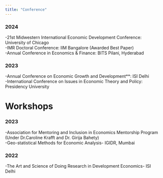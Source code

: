 ```yaml
---
title: "Conference"
---
```

### 2024
-21st Midwestern International Economic Development Conference: University of Chicago  
-IMR Doctoral Conference: IIM Bangalore (Awarded Best Paper)  
-Annual Conference in Economics & Finance: BITS Pilani, Hyderabad  
### 2023
-Annual Conference on Economic Growth and Development**: ISI Delhi  
-International Conference on Issues in Economic Theory and Policy: Presidency University  

Workshops
======
### 2023
-Association for Mentoring and Inclusion in Economics Mentorship Program (Under Dr.Caroline Krafft and Dr. Girija Bahety)    
-Geo-statistical Methods for Economic Analysis- IGIDR, Mumbai  
### 2022
-The Art and Science of Doing Research in Development Economics- ISI Delhi  

